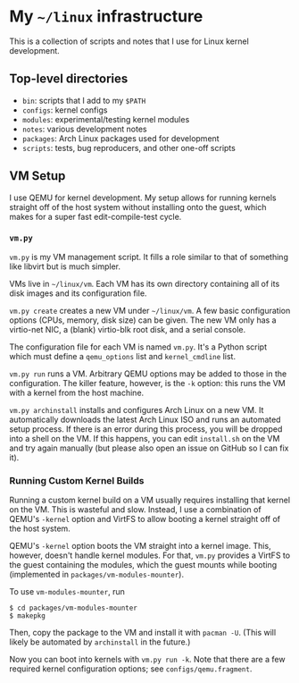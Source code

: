 # My `~/linux` infrastructure

This is a collection of scripts and notes that I use for Linux kernel
development.

## Top-level directories

- `bin`: scripts that I add to my `$PATH`
- `configs`: kernel configs
- `modules`: experimental/testing kernel modules
- `notes`: various development notes
- `packages`: Arch Linux packages used for development
- `scripts`: tests, bug reproducers, and other one-off scripts

## VM Setup

I use QEMU for kernel development. My setup allows for running kernels straight
off of the host system without installing onto the guest, which makes for a
super fast edit-compile-test cycle.

### `vm.py`

`vm.py` is my VM management script. It fills a role similar to that of
something like libvirt but is much simpler.

VMs live in `~/linux/vm`. Each VM has its own directory containing all of its
disk images and its configuration file.

`vm.py create` creates a new VM under `~/linux/vm`. A few basic configuration
options (CPUs, memory, disk size) can be given. The new VM only has a
virtio-net NIC, a (blank) virtio-blk root disk, and a serial console.

The configuration file for each VM is named `vm.py`. It's a Python script which
must define a `qemu_options` list and `kernel_cmdline` list.

`vm.py run` runs a VM. Arbitrary QEMU options may be added to those in the
configuration. The killer feature, however, is the `-k` option: this runs the
VM with a kernel from the host machine.

`vm.py archinstall` installs and configures Arch Linux on a new VM. It
automatically downloads the latest Arch Linux ISO and runs an automated setup
process. If there is an error during this process, you will be dropped into a
shell on the VM. If this happens, you can edit `install.sh` on the VM and try
again manually (but please also open an issue on GitHub so I can fix it).

### Running Custom Kernel Builds

Running a custom kernel build on a VM usually requires installing that kernel
on the VM. This is wasteful and slow. Instead, I use a combination of QEMU's
`-kernel` option and VirtFS to allow booting a kernel straight off of the host
system.

QEMU's `-kernel` option boots the VM straight into a kernel image. This,
however, doesn't handle kernel modules. For that, `vm.py` provides a VirtFS to
the guest containing the modules, which the guest mounts while booting
(implemented in `packages/vm-modules-mounter`).

To use `vm-modules-mounter`, run

```
$ cd packages/vm-modules-mounter
$ makepkg
```

Then, copy the package to the VM and install it with `pacman -U`. (This will
likely be automated by `archinstall` in the future.)

Now you can boot into kernels with `vm.py run -k`. Note that there are a few
required kernel configuration options; see `configs/qemu.fragment`.
